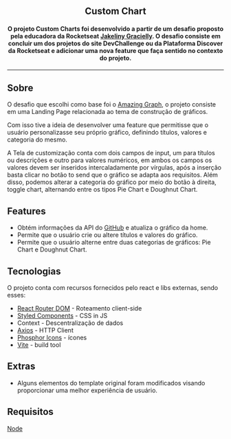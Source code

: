<h2 align="center">Custom Chart</h2>

<h4 align="center">
	O projeto Custom Charts foi desenvolvido a partir de um desafio proposto pela educadora da Rocketseat <a href="https://www.instagram.com/jakeliny.gracielly/">Jakeliny Gracielly</a>. O desafio consiste em concluir um dos projetos do site DevChallenge ou da Plataforma Discover da Rocketseat e adicionar uma nova feature que faça sentido no contexto do projeto.
</h4>

____

## Sobre 

<p>O desafio que escolhi como base foi o <a href="https://github.com/Lorenalgm/AmazingGraph">Amazing Graph</a>, o projeto consiste em uma Landing Page relacionada ao tema de construção de gráficos.</p>

<p>Com isso tive a ideia de desenvolver uma feature que permitisse que o usuário personalizasse seu próprio gráfico, definindo títulos, valores e categoria do mesmo.</p>

<p>A Tela de customização conta com dois campos de input, um para títulos ou descrições e outro para valores numéricos, em ambos os campos os valores devem ser inseridos intercaladamente por vírgulas, após a inserção basta clicar no botão to send que o gráfico se adapta aos requisitos. Além disso, podemos alterar a categoria do gráfico por meio do botão à direita, toggle chart, alternando entre os tipos Pie Chart e Doughnut Chart.</p>

## Features

* Obtém informações da API do <a href="https://github.com">GitHub</a> e atualiza o gráfico da home.
* Permite que o usuário crie ou altere títulos e valores do gráfico.
* Permite que o usuário alterne entre duas categorias de gráficos: Pie Chart e Doughnut Chart.

## Tecnologias

<p>O projeto conta com recursos fornecidos pelo react e libs externas, sendo esses:</p>

* <a href="https://reactrouter.com">React Router DOM</a> - Roteamento client-side
* <a href="https://styled-components.com">Styled Components</a> - CSS in JS
* Context - Descentralização de dados
* <a href="https://axios-http.com/ptbr/">Axios</a> - HTTP Client
* <a href="https://phosphoricons.com/">Phosphor Icons</a> - ícones
* <a href="https://vitejs.dev">Vite</a> - build tool

## Extras

* Alguns elementos do template original foram modificados visando proporcionar uma melhor experiência de usuário.

## Requisitos

<a href="https://nodejs.org/en/">Node</a>
